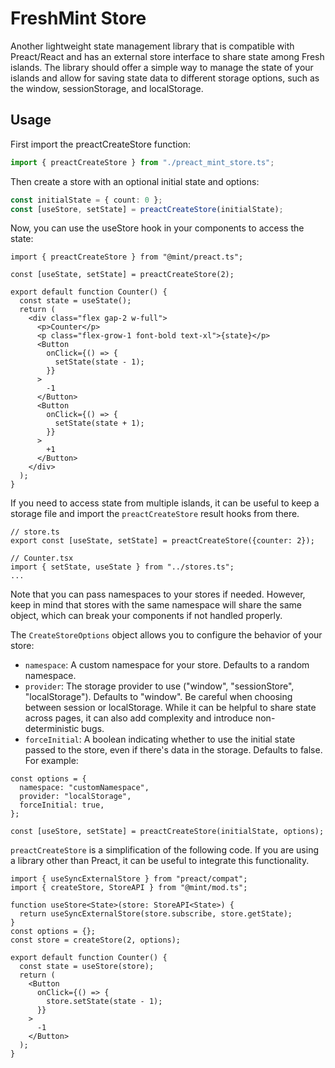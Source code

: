 # FreshMint Store

Another lightweight state management library that is compatible with
Preact/React and has an external store interface to share state among Fresh
islands. The library should offer a simple way to manage the state of your
islands and allow for saving state data to different storage options, such as
the window, sessionStorage, and localStorage.

## Usage

First import the preactCreateStore function:

```typescript
import { preactCreateStore } from "./preact_mint_store.ts";
```

Then create a store with an optional initial state and options:

```typescript
const initialState = { count: 0 };
const [useStore, setState] = preactCreateStore(initialState);
```

Now, you can use the useStore hook in your components to access the state:

```tsx
import { preactCreateStore } from "@mint/preact.ts";

const [useState, setState] = preactCreateStore(2);

export default function Counter() {
  const state = useState();
  return (
    <div class="flex gap-2 w-full">
      <p>Counter</p>
      <p class="flex-grow-1 font-bold text-xl">{state}</p>
      <Button
        onClick={() => {
          setState(state - 1);
        }}
      >
        -1
      </Button>
      <Button
        onClick={() => {
          setState(state + 1);
        }}
      >
        +1
      </Button>
    </div>
  );
}
```

If you need to access state from multiple islands, it can be useful to keep a
storage file and import the `preactCreateStore` result hooks from there.

```tsx
// store.ts
export const [useState, setState] = preactCreateStore({counter: 2});

// Counter.tsx
import { setState, useState } from "../stores.ts";
...
```

Note that you can pass namespaces to your stores if needed. However, keep in
mind that stores with the same namespace will share the same object, which can
break your components if not handled properly.

The `CreateStoreOptions` object allows you to configure the behavior of your
store:

- `namespace`: A custom namespace for your store. Defaults to a random
  namespace.
- `provider`: The storage provider to use ("window", "sessionStore",
  "localStorage"). Defaults to "window". Be careful when choosing between
  session or localStorage. While it can be helpful to share state across pages,
  it can also add complexity and introduce non-deterministic bugs.
- `forceInitial`: A boolean indicating whether to use the initial state passed
  to the store, even if there's data in the storage. Defaults to false. For
  example:

```tsx
const options = {
  namespace: "customNamespace",
  provider: "localStorage",
  forceInitial: true,
};

const [useStore, setState] = preactCreateStore(initialState, options);
```

`preactCreateStore` is a simplification of the following code. If you are using
a library other than Preact, it can be useful to integrate this functionality.

```tsx
import { useSyncExternalStore } from "preact/compat";
import { createStore, StoreAPI } from "@mint/mod.ts";

function useStore<State>(store: StoreAPI<State>) {
  return useSyncExternalStore(store.subscribe, store.getState);
}
const options = {};
const store = createStore(2, options);

export default function Counter() {
  const state = useStore(store);
  return (
    <Button
      onClick={() => {
        store.setState(state - 1);
      }}
    >
      -1
    </Button>
  );
}
```

